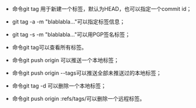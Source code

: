 * 命令git tag <name>用于新建一个标签，默认为HEAD，也可以指定一个commit id；

* git tag -a <tagname> -m "blablabla..."可以指定标签信息；

* git tag -s <tagname> -m "blablabla..."可以用PGP签名标签；

* 命令git tag可以查看所有标签。

* 命令git push origin <tagname>可以推送一个本地标签；

* 命令git push origin --tags可以推送全部未推送过的本地标签；

* 命令git tag -d <tagname>可以删除一个本地标签；

* 命令git push origin :refs/tags/<tagname>可以删除一个远程标签。

